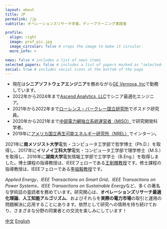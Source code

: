 ```yaml
---
layout: about
title: JP
permalink: /jp
subtitle: オペレーションズリサーチ学者、ディープラーニング実践者

profile:
  align: right
  image: prof_pic.jpg
  image_circular: false # crops the image to make it circular
  more_info: >

news: false # includes a list of news items
selected_papers: false # includes a list of papers marked as "selected={true}"
social: true # includes social icons at the bottom of the page
---
```


- 現在は**シニアソフトウェアエンジニア**を務めながら[GE Vernova, Inc](https://www.gevernova.com/software/products/gridos/energy-markets-software)で勤務しています。
- 2022年から2024年まで[Ascend Analytics, LLC](https://www.ascendanalytics.com/)でシニア最適化エンジニア。
- 2021年から2022年まで[ローレンス・バークレー国立研究所](https://emp.lbl.gov/)でポスドク研究員。
- 2020年から2021年まで[中部電力網独立系統運営者（MISO）](https://www.misoenergy.org/)で研究開発科学者。
- 2019年に[アメリカ国立再生可能エネルギー研究所（NREL）](https://www.nrel.gov/grid/)でインターン。

2021年に**南メソジスト大学**電気・コンピュータ工学部で哲学博士（Ph.D.）を取得し、2017年に**イリノイ工科大学**電気・コンピュータ工学部で理学修士（M.S.）を取得し、2016年に**湖南大学**電気情報工学部で工学学士（B.Eng.）を取得しました。博士課程の指導教授は、IEEEフェローである[王剣輝教授](https://sites.google.com/site/eejhwang/)です。修士課程の指導教授は、IEEEフェローである[李祖毅教授](https://person.zju.edu.cn/lizuyi)です。

*Applied Energy*、*IEEE Transactions on Smart Grid*、*IEEE Transactions on Power Systems*、*IEEE Transactions on Sustainable Energy*など、多くの著名な学術誌の査読者を務めています。研究関心は、**オペレーションズリサーチ最適化理論**、**人工知能アルゴリズム**、およびそれらを**実際の電力市場**の取引と運用の問題解決に応用することにあります。依然として研究への情熱を持ち続けており、さまざまな分野の同業者との交流を楽しみにしています！

<div class="button-row">
  <a href="zh" class="fancy-button">中文</a>
  <a href="/" class="fancy-button">English</a>
</div>

<br/>
